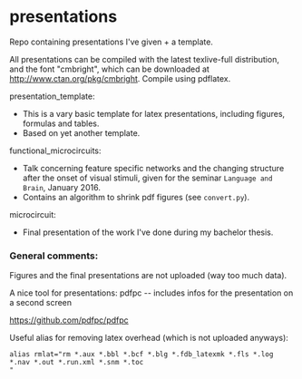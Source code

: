 # presentations
Repo containing presentations I've given + a template.

All presentations can be compiled with the latest texlive-full 
distribution, and the font "cmbright", which can be downloaded
at http://www.ctan.org/pkg/cmbright. Compile using pdflatex.

presentation_template:
 * This is a vary basic template for latex presentations, including figures, formulas and tables. 
 * Based on yet another template. 

functional_microcircuits:
 * Talk concerning feature specific networks and the changing 
 structure after the onset of visual stimuli, given for
 the seminar `Language and Brain`, January 2016.
 * Contains an algorithm to shrink pdf figures (see `convert.py`).

microcircuit:
 * Final presentation of the work I've done during my bachelor thesis.


### General comments:
Figures and the final presentations are not
uploaded (way too much data). 

A nice tool for presentations:
pdfpc -- includes infos for the presentation on a second screen

https://github.com/pdfpc/pdfpc

Useful alias for removing latex overhead (which is not 
uploaded anyways): 

<pre><code>alias rmlat="rm *.aux *.bbl *.bcf *.blg *.fdb_latexmk *.fls *.log *.nav *.out *.run.xml *.snm *.toc
"</code></pre>

